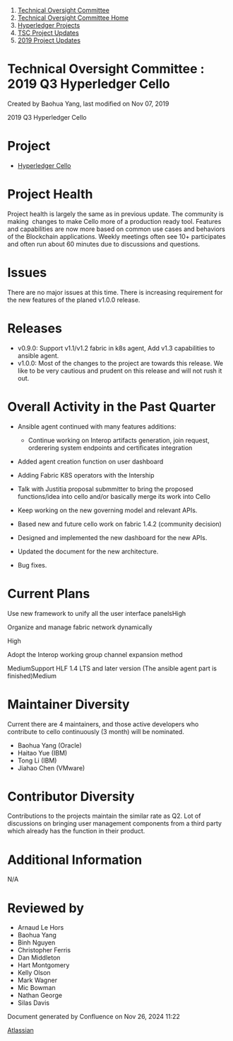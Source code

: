 1. [Technical Oversight Committee](index.html)
2. [Technical Oversight Committee Home](Technical-Oversight-Committee-Home_21430274.html)
3. [Hyperledger Projects](Hyperledger-Projects_21447704.html)
4. [TSC Project Updates](TSC-Project-Updates_21430854.html)
5. [2019 Project Updates](2019-Project-Updates_21447735.html)

# Technical Oversight Committee : 2019 Q3 Hyperledger Cello

Created by Baohua Yang, last modified on Nov 07, 2019

2019 Q3 Hyperledger Cello

# Project

- [Hyperledger Cello](https://github.com/hyperledger/cello)

# Project Health

Project health is largely the same as in previous update. The community is making  changes to make Cello more of a production ready tool. Features and capabilities are now more based on common use cases and behaviors of the Blockchain applications. Weekly meetings often see 10+ participates and often run about 60 minutes due to discussions and questions.

# Issues

There are no major issues at this time. There is increasing requirement for the new features of the planed v1.0.0 release.

# Releases

- v0.9.0: Support v1.1/v1.2 fabric in k8s agent, Add v1.3 capabilities to ansible agent.
- v1.0.0: Most of the changes to the project are towards this release. We like to be very cautious and prudent on this release and will not rush it out.

# Overall Activity in the Past Quarter

- Ansible agent continued with many features additions:
  
  - Continue working on Interop artifacts generation, join request, orderering system endpoints and certificates integration
- Added agent creation function on user dashboard
- Adding Fabric K8S operators with the Intership
- Talk with Justitia proposal submmitter to bring the proposed functions/idea into cello and/or basically merge its work into Cello
- Keep working on the new governing model and relevant APIs.
- Based new and future cello work on fabric 1.4.2 (community decision)
- Designed and implemented the new dashboard for the new APIs.
- Updated the document for the new architecture.
- Bug fixes.

# Current Plans

Use new framework to unify all the user interface panelsHigh

Organize and manage fabric network dynamically

High

Adopt the Interop working group channel expansion method

MediumSupport HLF 1.4 LTS and later version (The ansible agent part is finished)Medium

# Maintainer Diversity

Current there are 4 maintainers, and those active developers who contribute to cello continuously (3 month) will be nominated.

- Baohua Yang (Oracle)
- Haitao Yue (IBM)
- Tong Li (IBM)
- Jiahao Chen (VMware)

# Contributor Diversity

Contributions to the projects maintain the similar rate as Q2. Lot of discussions on bringing user management components from a third party which already has the function in their product.

# Additional Information

N/A

# Reviewed by

- Arnaud Le Hors
- Baohua Yang
- Binh Nguyen
- Christopher Ferris
- Dan Middleton
- Hart Montgomery
- Kelly Olson
- Mark Wagner
- Mic Bowman
- Nathan George
- Silas Davis

Document generated by Confluence on Nov 26, 2024 11:22

[Atlassian](http://www.atlassian.com/)
